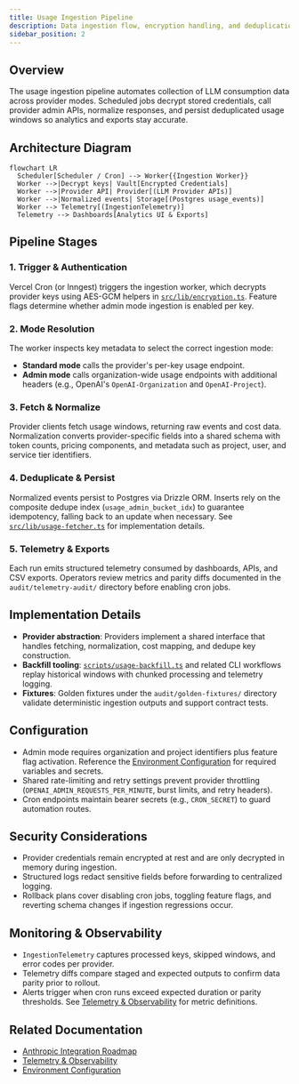 ```yaml
---
title: Usage Ingestion Pipeline
description: Data ingestion flow, encryption handling, and deduplication strategy
sidebar_position: 2
---
```


## Overview

The usage ingestion pipeline automates collection of LLM consumption data across
provider modes. Scheduled jobs decrypt stored credentials, call provider admin
APIs, normalize responses, and persist deduplicated usage windows so analytics
and exports stay accurate.

## Architecture Diagram

```mermaid
flowchart LR
  Scheduler[Scheduler / Cron] --> Worker{{Ingestion Worker}}
  Worker -->|Decrypt keys| Vault[Encrypted Credentials]
  Worker -->|Provider API| Provider[(LLM Provider APIs)]
  Worker -->|Normalized events| Storage[(Postgres usage_events)]
  Worker --> Telemetry[(IngestionTelemetry)]
  Telemetry --> Dashboards[Analytics UI & Exports]
```

## Pipeline Stages

### 1. Trigger & Authentication

Vercel Cron (or Inngest) triggers the ingestion worker, which decrypts provider
keys using AES-GCM helpers in
[`src/lib/encryption.ts`](https://github.com/Parkdale-Digital/cogni-track/blob/main/src/lib/encryption.ts).
Feature flags determine whether admin mode ingestion is enabled per key.

### 2. Mode Resolution

The worker inspects key metadata to select the correct ingestion mode:

- **Standard mode** calls the provider's per-key usage endpoint.
- **Admin mode** calls organization-wide usage endpoints with additional headers
  (e.g., OpenAI's `OpenAI-Organization` and `OpenAI-Project`).

### 3. Fetch & Normalize

Provider clients fetch usage windows, returning raw events and cost data.
Normalization converts provider-specific fields into a shared schema with token
counts, pricing components, and metadata such as project, user, and service tier
identifiers.

### 4. Deduplicate & Persist

Normalized events persist to Postgres via Drizzle ORM. Inserts rely on the
composite dedupe index (`usage_admin_bucket_idx`) to guarantee idempotency,
falling back to an update when necessary. See
[`src/lib/usage-fetcher.ts`](https://github.com/Parkdale-Digital/cogni-track/blob/main/src/lib/usage-fetcher.ts)
for implementation details.

### 5. Telemetry & Exports

Each run emits structured telemetry consumed by dashboards, APIs, and CSV
exports. Operators review metrics and parity diffs documented in the
`audit/telemetry-audit/` directory before enabling cron jobs.

## Implementation Details

- **Provider abstraction**: Providers implement a shared interface that handles
  fetching, normalization, cost mapping, and dedupe key construction.
- **Backfill tooling**: [`scripts/usage-backfill.ts`](https://github.com/Parkdale-Digital/cogni-track/blob/main/scripts/usage-backfill.ts)
  and related CLI workflows replay historical windows with chunked processing
  and telemetry logging.
- **Fixtures**: Golden fixtures under the `audit/golden-fixtures/` directory
  validate deterministic ingestion outputs and support contract tests.

## Configuration

- Admin mode requires organization and project identifiers plus feature flag
  activation. Reference the [Environment Configuration](./environment-configuration.md)
  for required variables and secrets.
- Shared rate-limiting and retry settings prevent provider throttling
  (`OPENAI_ADMIN_REQUESTS_PER_MINUTE`, burst limits, and retry headers).
- Cron endpoints maintain bearer secrets (e.g., `CRON_SECRET`) to guard
  automation routes.

## Security Considerations

- Provider credentials remain encrypted at rest and are only decrypted in memory
  during ingestion.
- Structured logs redact sensitive fields before forwarding to centralized
  logging.
- Rollback plans cover disabling cron jobs, toggling feature flags, and
  reverting schema changes if ingestion regressions occur.

## Monitoring & Observability

- `IngestionTelemetry` captures processed keys, skipped windows, and error codes
  per provider.
- Telemetry diffs compare staged and expected outputs to confirm data parity
  prior to rollout.
- Alerts trigger when cron runs exceed expected duration or parity thresholds.
  See [Telemetry & Observability](./telemetry-and-observability.md) for metric
  definitions.

## Related Documentation

- [Anthropic Integration Roadmap](../product/anthropic-integration-roadmap.md)
- [Telemetry & Observability](./telemetry-and-observability.md)
- [Environment Configuration](./environment-configuration.md)
